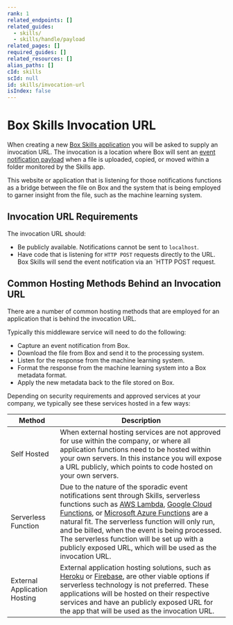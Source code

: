 ```yaml
---
rank: 1
related_endpoints: []
related_guides:
  - skills/
  - skills/handle/payload
related_pages: []
required_guides: []
related_resources: []
alias_paths: []
cId: skills
scId: null
id: skills/invocation-url
isIndex: false
---
```

# Box Skills Invocation URL

When creating a new [Box Skills application](guide://applications/custom-skills) you will be asked to supply an invocation URL. The invocation is a location where Box will sent an [event notification payload](guide://skills/handle/payload) when a file is uploaded, copied, or moved within a folder monitored by the Skills app.

This website or application that is listening for those notifications functions as a bridge between the file on Box and the system that is being employed to garner insight from the file, such as the machine learning system.

## Invocation URL Requirements

The invocation URL should:

* Be publicly available. Notifications cannot be sent to `localhost`.
* Have code that is listening for `HTTP POST` requests directly to the URL. Box Skills will send the event notification via an \`HTTP POST request.

## Common Hosting Methods Behind an Invocation URL

There are a number of common hosting methods that are employed for an application that is behind the invocation URL.

Typically this middleware service will need to do the following:

* Capture an event notification from Box.
* Download the file from Box and send it to the processing system.
* Listen for the response from the machine learning system.
* Format the response from the machine learning system into a Box metadata format.
* Apply the new metadata back to the file stored on Box.

Depending on security requirements and approved services at your company, we typically see these services hosted in a few ways:

<!-- markdownlint-disable line-length -->

| Method                       | Description                                                                                                                                                                                                                                                                                                                                                                                                                                             |
| ---------------------------- | ------------------------------------------------------------------------------------------------------------------------------------------------------------------------------------------------------------------------------------------------------------------------------------------------------------------------------------------------------------------------------------------------------------------------------------------------------- |
| Self Hosted                  | When external hosting services are not approved for use within the company, or where all application functions need to be hosted within your own servers. In this instance you will expose a URL publicly, which points to code hosted on your own servers.                                                                                                                                                                                             |
| Serverless Function          | Due to the nature of the sporadic event notifications sent through Skills, serverless functions such as [AWS Lambda][aws_lambda], [Google Cloud Functions][google_functions], or [Microsoft Azure Functions][azure_functions] are a natural fit. The serverless function will only run, and be billed, when the event is being processed. The serverless function will be set up with a publicly exposed URL, which will be used as the invocation URL. |
| External Application Hosting | External application hosting solutions, such as [Heroku][heroku] or [Firebase][firebase], are other viable options if serverless technology is not preferred. These applications will be hosted on their respective services and have an publicly exposed URL for the app that will be used as the invocation URL.                                                                                                                                      |

<!-- markdownlint-enable line-length -->

[aws_lambda]: https://aws.amazon.com/lambda/

[google_functions]: https://cloud.google.com/functions/

[azure_functions]: https://azure.microsoft.com/en-us/services/functions/

[heroku]: https://www.heroku.com/

[firebase]: https://firebase.google.com/
